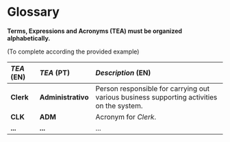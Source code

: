 # Glossary

**Terms, Expressions and Acronyms (TEA) must be organized alphabetically.**

(To complete according the provided example)

| **_TEA_** (EN) | **_TEA_** (PT)     | **_Description_** (EN)                                                                    |
| :------------- | :----------------- | :---------------------------------------------------------------------------------------- |
| **Clerk**      | **Administrativo** | Person responsible for carrying out various business supporting activities on the system. |
| **CLK**        | **ADM**            | Acronym for _Clerk_.                                                                      |
| **...**        | **...**            | ...                                                                                       |
